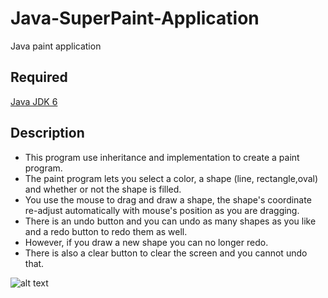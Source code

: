 Java-SuperPaint-Application
===========================
Java paint application

Required
----------
[Java JDK 6](http://www.oracle.com/technetwork/java/javasebusiness/downloads/java-archive-downloads-javase6-419409.htm)

Description
------------
* This program use inheritance and implementation to create a paint program.
* The paint program lets you select a color, a shape (line, rectangle,oval) and whether or not the shape is filled.
* You use the mouse to drag and draw a shape, the shape's coordinate re-adjust automatically with mouse's position as you are dragging. 
* There is an undo button and you can undo as many shapes as you like and a redo button to redo them as well.
* However, if you draw a new shape you can no longer redo.
* There is also a clear button to clear the screen and you cannot undo that.

![alt text](http://i.imgur.com/yqiVYx8.png "SuperPaint Application")

